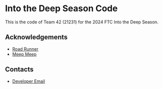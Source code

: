 # Into the Deep Season Code

This is the code of Team 42 (21231) for the 2024 FTC Into the Deep Season.

## Acknowledgements

- [Road Runner](https://github.com/acmerobotics/road-runner)
- [Meep Meep](https://github.com/NoahBres/meep-meep)

## Contacts

- [Developer Email](mailto:minkyu.cho@smschool.us)
